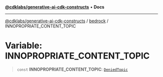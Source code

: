 [**@cdklabs/generative-ai-cdk-constructs**](../../../README.md) • **Docs**

***

[@cdklabs/generative-ai-cdk-constructs](../../../README.md) / [bedrock](../README.md) / INNOPROPRIATE\_CONTENT\_TOPIC

# Variable: INNOPROPRIATE\_CONTENT\_TOPIC

> `const` **INNOPROPRIATE\_CONTENT\_TOPIC**: [`DeniedTopic`](../interfaces/DeniedTopic.md)
